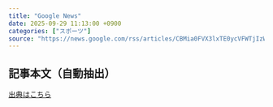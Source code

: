 ```yaml
---
title: "Google News"
date: 2025-09-29 11:13:00 +0900
categories: ["スポーツ"]
source: "https://news.google.com/rss/articles/CBMia0FVX3lxTE0ycVFWTjIzWkwxVlc3akZabEI0eU5rbnVMeE10MlNZWHhvYUJRZTdxTXFUTEprYVBJbG5nMGVGSkN2VDItdVNVdE1GSTFmaENoLVhmTm95allkdC1JQzMzWllZYkx5dTFtUEFR?oc=5"
---
```


## 記事本文（自動抽出）
<body class="y0K44d EA71Tc" id="readabilityBody"></body>

[出典はこちら](https://news.google.com/rss/articles/CBMia0FVX3lxTE0ycVFWTjIzWkwxVlc3akZabEI0eU5rbnVMeE10MlNZWHhvYUJRZTdxTXFUTEprYVBJbG5nMGVGSkN2VDItdVNVdE1GSTFmaENoLVhmTm95allkdC1JQzMzWllZYkx5dTFtUEFR?oc=5)
